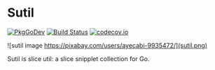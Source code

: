 # Sutil

[![PkgGoDev](https://pkg.go.dev/badge/github.com/kakilangit/sutil)](https://pkg.go.dev/github.com/kakilangit/sutil)
[![Build Status](https://travis-ci.org/kakilangit/sutil.svg?branch=main)](https://travis-ci.org/kakilangit/sutil)
[![codecov.io](http://codecov.io/github/kakilangit/sutil/coverage.svg?branch=main)](http://codecov.io/github/kakilangit/sutil?branch=main)

![sutil image https://pixabay.com/users/ayecabi-9935472/](sutil.png)

Sutil is slice util: a slice snipplet collection for Go. 



